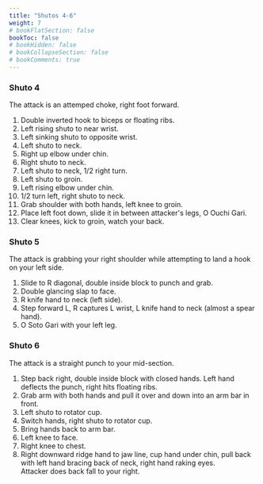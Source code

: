 ```yaml
---
title: "Shutos 4-6"
weight: 7
# bookFlatSection: false
bookToc: false
# bookHidden: false
# bookCollapseSection: false
# bookComments: true
---
```

### Shuto 4
The attack is an attemped choke, right foot forward.

1.  Double inverted hook to biceps or floating ribs.
2.  Left rising shuto to near wrist.
3.  Left sinking shuto to opposite wrist.
4.  Left shuto to neck.  
5.  Right up elbow under chin.
6.  Right shuto to neck.
7.  Left shuto to neck, 1/2 right turn. 
8.  Left shuto to groin.
9.  Left rising elbow under chin.
10.  1/2 turn left, right shuto to neck.
11.  Grab shoulder with both hands, left knee to groin.
12.  Place left foot down, slide it in between attacker's legs,
O Ouchi Gari.
13.  Clear knees, kick to groin, watch your back. 

### Shuto 5

The attack is grabbing your right shoulder while attempting
to land a hook on your left side.

1.  Slide to R diagonal, double inside block to punch and grab.
2.  Double glancing slap to face.
3.  R knife hand to neck (left side).
4.  Step forward L, R captures L wrist, L knife hand to neck (almost a spear hand).
5.  O Soto Gari with your left leg.

### Shuto 6

The attack is a straight punch to your mid-section. 

1.  Step back right, double inside block with closed hands.  Left hand
deflects the punch, right hits floating ribs.
2.  Grab arm with both hands and pull it over and down into an arm bar
in front. 
3.  Left shuto to rotator cup.
4.  Switch hands, right shuto to rotator cup.
5.  Bring hands back to arm bar. 
6.  Left knee to face.
7.  Right knee to chest.
8.  Right downward ridge hand to jaw line, cup hand under chin,
pull back with left hand bracing back of neck, right hand raking eyes.  
Attacker does back fall to your right.  
 

